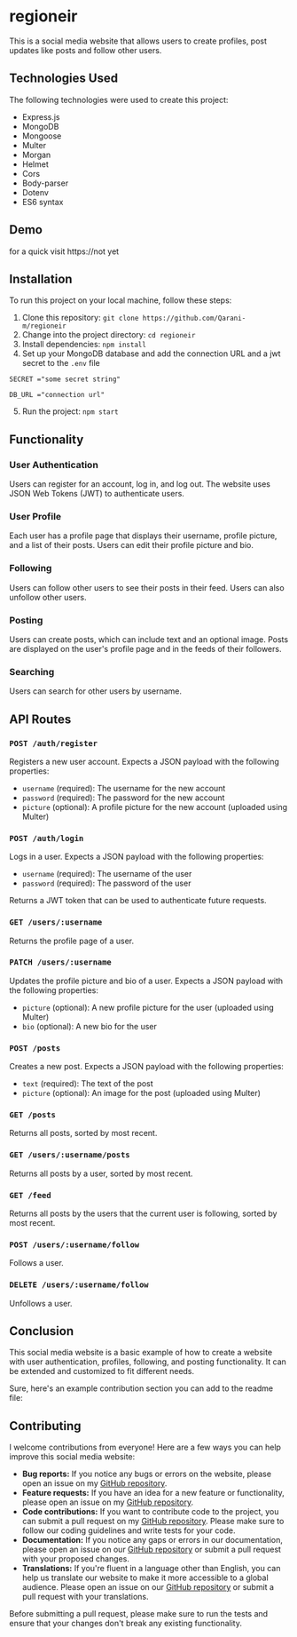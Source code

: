 # regioneir

This is a social media website that allows users to create profiles, post updates like posts and follow other users. 

## Technologies Used

The following technologies were used to create this project:

- Express.js
- MongoDB
- Mongoose
- Multer
- Morgan
- Helmet
- Cors
- Body-parser
- Dotenv
- ES6 syntax

## Demo

for a quick visit https://not yet


## Installation

To run this project on your local machine, follow these steps:

1. Clone this repository: `git clone https://github.com/Qarani-m/regioneir`
2. Change into the project directory: `cd regioneir`
3. Install dependencies: `npm install`
4. Set up your MongoDB database and add the connection URL and a jwt secret to the `.env` file
```
SECRET ="some secret string"

DB_URL ="connection url"
```
5. Run the project: `npm start`

## Functionality

### User Authentication

Users can register for an account, log in, and log out. The website uses JSON Web Tokens (JWT) to authenticate users.

### User Profile

Each user has a profile page that displays their username, profile picture, and a list of their posts. Users can edit their profile picture and bio.

### Following

Users can follow other users to see their posts in their feed. Users can also unfollow other users.

### Posting

Users can create posts, which can include text and an optional image. Posts are displayed on the user's profile page and in the feeds of their followers.

### Searching

Users can search for other users by username.

## API Routes

### `POST /auth/register`

Registers a new user account. Expects a JSON payload with the following properties:

- `username` (required): The username for the new account
- `password` (required): The password for the new account
- `picture` (optional): A profile picture for the new account (uploaded using Multer)

### `POST /auth/login`

Logs in a user. Expects a JSON payload with the following properties:

- `username` (required): The username of the user
- `password` (required): The password of the user

Returns a JWT token that can be used to authenticate future requests.

### `GET /users/:username`

Returns the profile page of a user.

### `PATCH /users/:username`

Updates the profile picture and bio of a user. Expects a JSON payload with the following properties:

- `picture` (optional): A new profile picture for the user (uploaded using Multer)
- `bio` (optional): A new bio for the user

### `POST /posts`

Creates a new post. Expects a JSON payload with the following properties:

- `text` (required): The text of the post
- `picture` (optional): An image for the post (uploaded using Multer)

### `GET /posts`

Returns all posts, sorted by most recent.

### `GET /users/:username/posts`

Returns all posts by a user, sorted by most recent.

### `GET /feed`

Returns all posts by the users that the current user is following, sorted by most recent.

### `POST /users/:username/follow`

Follows a user.

### `DELETE /users/:username/follow`

Unfollows a user.

## Conclusion

This social media website is a basic example of how to create a website with user authentication, profiles, following, and posting functionality. It can be extended and customized to fit different needs.


Sure, here's an example contribution section you can add to the readme file:

## Contributing

I welcome contributions from everyone! Here are a few ways you can help improve this social media website:

- **Bug reports:** If you notice any bugs or errors on the website, please open an issue on my [GitHub repository](https://github.com/Qarani-m/regioneir).
- **Feature requests:** If you have an idea for a new feature or functionality, please open an issue on my [GitHub repository](https://github.com/Qarani-m/regioneir).
- **Code contributions:** If you want to contribute code to the project, you can submit a pull request on my [GitHub repository](https://github.com/Qarani-m/regioneir). Please make sure to follow our coding guidelines and write tests for your code.
- **Documentation:** If you notice any gaps or errors in our documentation, please open an issue on our [GitHub repository](https://github.com/Qarani-m/regioneir) or submit a pull request with your proposed changes.
- **Translations:** If you're fluent in a language other than English, you can help us translate our website to make it more accessible to a global audience. Please open an issue on our [GitHub repository](https://github.com/Qarani-m/regioneir) or submit a pull request with your translations.

Before submitting a pull request, please make sure to run the tests and ensure that your changes don't break any existing functionality. 
